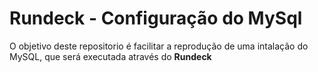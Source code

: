 # Rundeck - Configuração do MySql

O objetivo deste repositorio é facilitar a reprodução de uma intalação do MySQL, que será executada através do **Rundeck** 
